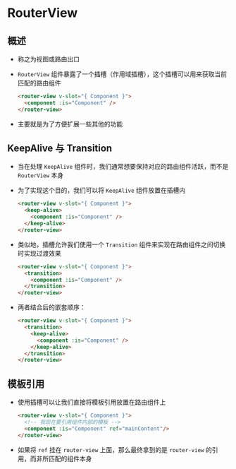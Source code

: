 # RouterView

## 概述

+ 称之为视图或路由出口

+ `RouterView` 组件暴露了一个插槽（作用域插槽），这个插槽可以用来获取当前匹配的路由组件

  ```html
  <router-view v-slot="{ Component }">
    <component :is="Component" />
  </router-view>
  ```

+ 主要就是为了方便扩展一些其他的功能

## KeepAlive 与 Transition

+ 当在处理 `KeepAlive` 组件时，我们通常想要保持对应的路由组件活跃，而不是 `RouterView` 本身
+ 为了实现这个目的，我们可以将 `KeepAlive` 组件放置在插槽内

  ```html
  <router-view v-slot="{ Component }">
    <keep-alive>
      <component :is="Component" />
    </keep-alive>
  </router-view>
  ```

+ 类似地，插槽允许我们使用一个 `Transition` 组件来实现在路由组件之间切换时实现过渡效果

  ```html
  <router-view v-slot="{ Component }">
    <transition>
      <component :is="Component" />
    </transition>
  </router-view>
  ```

+ 两者结合后的嵌套顺序：

  ```html
  <router-view v-slot="{ Component }">
    <transition>
      <keep-alive>
        <component :is="Component" />
      </keep-alive>
    </transition>
  </router-view>
  ```

## 模板引用

+ 使用插槽可以让我们直接将模板引用放置在路由组件上

  ```html
  <router-view v-slot="{ Component }">
    <!-- 我现在要引用组件内部的模板 -->
    <component :is="Component" ref="mainContent"/>
  </router-view>
  ```

+ 如果将 `ref` 挂在 `router-view` 上面，那么最终拿到的是 `router-view` 的引用，而非所匹配的组件本身
